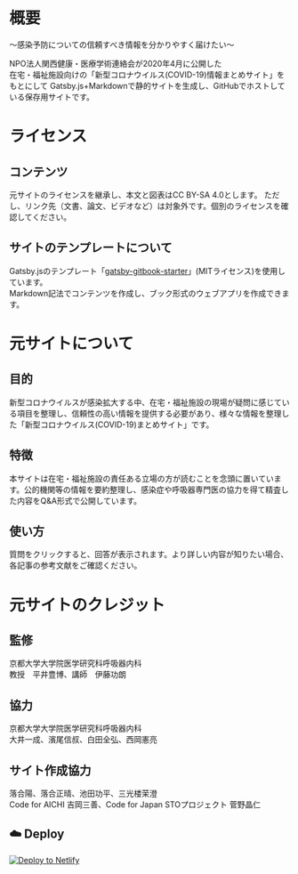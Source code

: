 # 概要
～感染予防についての信頼すべき情報を分かりやすく届けたい～  

NPO法人関西健康・医療学術連絡会が2020年4月に公開した  
在宅・福祉施設向けの「新型コロナウイルス(COVID-19)情報まとめサイト」をもとにして
Gatsby.js+Markdownで静的サイトを生成し、GitHubでホストしている保存用サイトです。

# ライセンス
## コンテンツ
元サイトのライセンスを継承し、本文と図表はCC BY-SA 4.0とします。
ただし、リンク先（文書、論文、ビデオなど）は対象外です。個別のライセンスを確認してください。

## サイトのテンプレートについて
Gatsby.jsのテンプレート「[gatsby-gitbook-starter](https://github.com/hasura/gatsby-gitbook-starter)」(MITライセンス)を使用しています。  
Markdown記法でコンテンツを作成し、ブック形式のウェブアプリを作成できます。  

# 元サイトについて
## 目的
新型コロナウイルスが感染拡大する中、在宅・福祉施設の現場が疑問に感じている項目を整理し、信頼性の高い情報を提供する必要があり、様々な情報を整理した「新型コロナウイルス(COVID-19)まとめサイト」です。

## 特徴
本サイトは在宅・福祉施設の責任ある立場の方が読むことを念頭に置いています。公的機関等の情報を要約整理し、感染症や呼吸器専門医の協力を得て精査した内容をQ&A形式で公開しています。

## 使い方
質問をクリックすると、回答が表示されます。より詳しい内容が知りたい場合、各記事の参考文献をご確認ください。

# 元サイトのクレジット
## 監修
京都大学大学院医学研究科呼吸器内科  
教授　平井豊博、講師　伊藤功朗

## 協力
京都大学大学院医学研究科呼吸器内科  
大井一成、濱尾信叔、白田全弘、西岡憲亮

## サイト作成協力
落合陽、落合正晴、池田功平、三光楼茉澄  
Code for AICHI 吉岡三善、Code for Japan STOプロジェクト 菅野晶仁

## ☁️ Deploy

[![Deploy to Netlify](https://www.netlify.com/img/deploy/button.svg)](https://app.netlify.com/start/deploy?repository=https://github.com/porolakka/covid19-qa.md)

